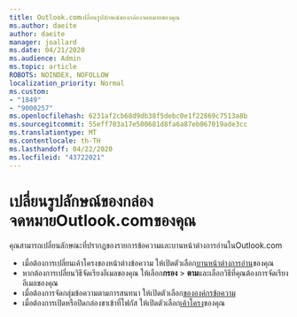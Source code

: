 ```yaml
---
title: Outlook.comเปลี่ยนรูปลักษณ์ของกล่องจดหมายของคุณ
ms.author: daeite
author: daeite
manager: joallard
ms.date: 04/21/2020
ms.audience: Admin
ms.topic: article
ROBOTS: NOINDEX, NOFOLLOW
localization_priority: Normal
ms.custom:
- "1849"
- "9000257"
ms.openlocfilehash: 6231af2cb68d9db38f5debc0e1f22869c7513a8b
ms.sourcegitcommit: 55eff703a17e500681d8fa6a87eb067019ade3cc
ms.translationtype: MT
ms.contentlocale: th-TH
ms.lasthandoff: 04/22/2020
ms.locfileid: "43722021"
---
```

# <a name="change-the-look-of-your-outlookcom-mailbox"></a>เปลี่ยนรูปลักษณ์ของกล่องจดหมายOutlook.comของคุณ

คุณสามารถเปลี่ยนลักษณะที่ปรากฏของรายการข้อความและบานหน้าต่างการอ่านในOutlook.com

- เมื่อต้องการเปลี่ยนเค้าโครงของหน้าต่างข้อความ ให้เปิดตัวเลือก[บานหน้าต่างการอ่าน](https://outlook.live.com/mail/options/mail/layout/readingPane)ของคุณ
- หากต้องการเปลี่ยนวิธีจัดเรียงอีเมลของคุณ ให้เลือก**กรอง** > **ตาม**และเลือกวิธีที่คุณต้องการจัดเรียงอีเมลของคุณ
- เมื่อต้องการจัดกลุ่มข้อความตามการสนทนา ให้เปิดตัวเลือก[ขององค์กรข้อความ](https://outlook.live.com/mail/options/mail/layout/conversations)
- เมื่อต้องการเปิดหรือปิดกล่องขาเข้าที่โฟกัส ให้เปิดตัวเลือก[เค้าโครง](https://outlook.live.com/mail/options/mail/layout/focused)ของคุณ